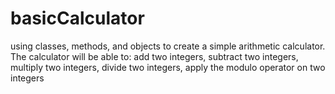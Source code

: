 # basicCalculator
using classes, methods, and objects to create a simple arithmetic calculator. The calculator will be able to: add two integers, subtract two integers, multiply two integers, divide two integers, apply the modulo operator on two integers
